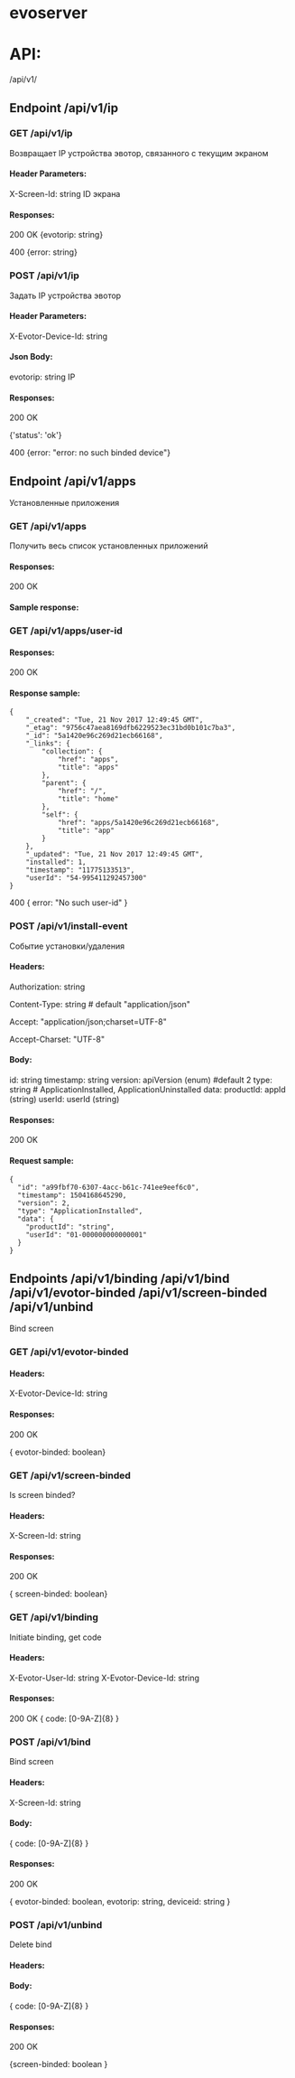 # evoserver

# API:
/api/v1/

## Endpoint /api/v1/ip

### GET /api/v1/ip
Возвращает IP устройства эвотор, связанного с текущим экраном

#### Header Parameters:

X-Screen-Id: string
ID экрана

#### Responses:
200 OK
{evotorip: string}

400
{error: string}

### POST /api/v1/ip
Задать IP устройства эвотор

#### Header Parameters:
X-Evotor-Device-Id: string

#### Json Body:

evotorip: string
IP

#### Responses:
200 OK

{'status': 'ok'}

400
{error: "error: no such binded device"}

## Endpoint /api/v1/apps
Установленные приложения

### GET /api/v1/apps
Получить весь список установленных приложений

#### Responses:
200 OK

#### Sample response:


### GET /api/v1/apps/user-id

#### Responses:
200 OK


#### Response sample:
```
{
    "_created": "Tue, 21 Nov 2017 12:49:45 GMT",
    "_etag": "9756c47aea8169dfb6229523ec31bd0b101c7ba3",
    "_id": "5a1420e96c269d21ecb66168",
    "_links": {
        "collection": {
            "href": "apps",
            "title": "apps"
        },
        "parent": {
            "href": "/",
            "title": "home"
        },
        "self": {
            "href": "apps/5a1420e96c269d21ecb66168",
            "title": "app"
        }
    },
    "_updated": "Tue, 21 Nov 2017 12:49:45 GMT",
    "installed": 1,
    "timestamp": "11775133513",
    "userId": "54-995411292457300"
}
```

400
{ error: "No such user-id" }

### POST /api/v1/install-event
Событие установки/удаления

#### Headers:
Authorization: string

Content-Type: string # default "application/json"

Accept: "application/json;charset=UTF-8"

Accept-Charset: "UTF-8"


#### Body:

id: string
timestamp: string
version: 	apiVersion (enum) #default 2
type: string # ApplicationInstalled, ApplicationUninstalled
data:
	productId: 	appId (string)
	userId: userId (string)

#### Responses:
200 OK

#### Request sample:
```
{
  "id": "a99fbf70-6307-4acc-b61c-741ee9eef6c0",
  "timestamp": 1504168645290,
  "version": 2,
  "type": "ApplicationInstalled",
  "data": {
    "productId": "string",
    "userId": "01-000000000000001"
  }
}
```

## Endpoints /api/v1/binding /api/v1/bind /api/v1/evotor-binded /api/v1/screen-binded /api/v1/unbind
Bind screen

### GET /api/v1/evotor-binded

#### Headers:
X-Evotor-Device-Id: string

#### Responses:
200 OK

{ evotor-binded: boolean}

### GET /api/v1/screen-binded
Is screen binded?

#### Headers:
X-Screen-Id: string

#### Responses:
200 OK

{ screen-binded: boolean}

### GET /api/v1/binding
Initiate binding, get code

#### Headers:
X-Evotor-User-Id: string
X-Evotor-Device-Id: string

#### Responses:
200 OK
{ code: [0-9A-Z]{8} }

### POST /api/v1/bind
Bind screen

#### Headers:
X-Screen-Id: string

#### Body:
{ code: [0-9A-Z]{8} }

#### Responses:
200 OK

{ evotor-binded: boolean, evotorip: string, deviceid: string }

### POST /api/v1/unbind
Delete bind

#### Headers:

#### Body:
{ code: [0-9A-Z]{8} }

#### Responses:
200 OK

{screen-binded: boolean }